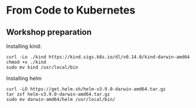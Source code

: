 # From Code to Kubernetes
## Workshop preparation

Installing kind:

	curl -Lo ./kind https://kind.sigs.k8s.io/dl/v0.14.0/kind-darwin-amd64
	chmod +x ./kind
	sudo mv kind /usr/local/bin

Installing helm

	curl -LO https://get.helm.sh/helm-v3.9.0-darwin-amd64.tar.gz
	tar zxf helm-v3.9.0-darwin-amd64.tar.gz
	sudo mv darwin-amd64/helm /usr/local/bin/


